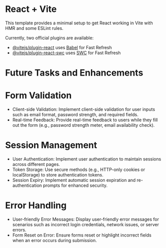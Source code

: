 # React + Vite

This template provides a minimal setup to get React working in Vite with HMR and some ESLint rules.

Currently, two official plugins are available:

- [@vitejs/plugin-react](https://github.com/vitejs/vite-plugin-react/blob/main/packages/plugin-react/README.md) uses [Babel](https://babeljs.io/) for Fast Refresh
- [@vitejs/plugin-react-swc](https://github.com/vitejs/vite-plugin-react-swc) uses [SWC](https://swc.rs/) for Fast Refresh


# Future Tasks and Enhancements

# Form Validation

- Client-side Validation: Implement client-side validation for user inputs such as email format, password strength, and 
  required fields.
- Real-time Feedback: Provide real-time feedback to users while they fill out the form (e.g., password strength meter, email 
  availability check).

# Session Management

- User Authentication: Implement user authentication to maintain sessions across different pages.
- Token Storage: Use secure methods (e.g., HTTP-only cookies or localStorage) to store authentication tokens.
- Session Expiry: Implement automatic session expiration and re-authentication prompts for enhanced security.

 # Error Handling

- User-friendly Error Messages: Display user-friendly error messages for scenarios such as incorrect login credentials, network issues, or server errors.
- Form Reset on Error: Ensure forms reset or highlight incorrect fields when an error occurs during submission.
